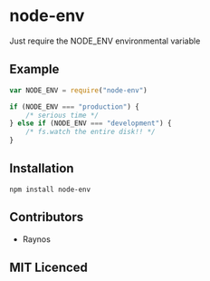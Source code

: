 # node-env

<!-- [![build status][1]][2] [![dependency status][3]][4]

[![browser support][5]][6] -->

Just require the NODE_ENV environmental variable

## Example

```js
var NODE_ENV = require("node-env")

if (NODE_ENV === "production") {
    /* serious time */
} else if (NODE_ENV === "development") {
    /* fs.watch the entire disk!! */
}
```

## Installation

`npm install node-env`

## Contributors

 - Raynos

## MIT Licenced

  [1]: https://secure.travis-ci.org/Raynos/node-env.png
  [2]: https://travis-ci.org/Raynos/node-env
  [3]: https://david-dm.org/Raynos/node-env.png
  [4]: https://david-dm.org/Raynos/node-env
  [5]: https://ci.testling.com/Raynos/node-env.png
  [6]: https://ci.testling.com/Raynos/node-env
